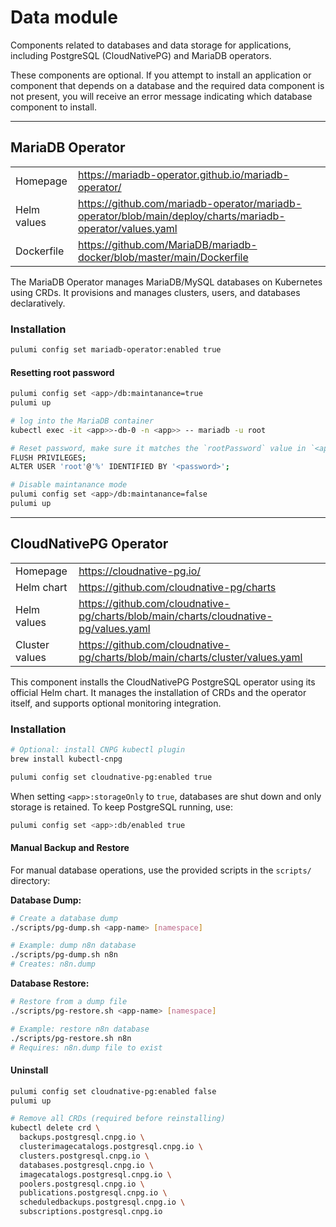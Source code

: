 # Data module

Components related to databases and data storage for applications, including PostgreSQL (CloudNativePG) and MariaDB operators.

These components are optional. If you attempt to install an application or component that depends on a database and the required data component is not present, you will receive an error message indicating which database component to install.

---

## MariaDB Operator

|             |                                                                                                           |
| ----------- | --------------------------------------------------------------------------------------------------------- |
| Homepage    | https://mariadb-operator.github.io/mariadb-operator/                                                      |
| Helm values | https://github.com/mariadb-operator/mariadb-operator/blob/main/deploy/charts/mariadb-operator/values.yaml |
| Dockerfile  | https://github.com/MariaDB/mariadb-docker/blob/master/main/Dockerfile                                     |

The MariaDB Operator manages MariaDB/MySQL databases on Kubernetes using CRDs. It provisions and manages clusters, users, and databases declaratively.

### Installation

```sh
pulumi config set mariadb-operator:enabled true
```

#### Resetting root password

```sh
pulumi config set <app>/db:maintanance=true
pulumi up

# log into the MariaDB container
kubectl exec -it <app>>-db-0 -n <app>> -- mariadb -u root

# Reset password, make sure it matches the `rootPassword` value in `<app>-db-secret`
FLUSH PRIVILEGES;
ALTER USER 'root'@'%' IDENTIFIED BY '<password>';

# Disable maintanance mode
pulumi config set <app>/db:maintanance=false
pulumi up
```

---

## CloudNativePG Operator

|                |                                                                                      |
| -------------- | ------------------------------------------------------------------------------------ |
| Homepage       | https://cloudnative-pg.io/                                                           |
| Helm chart     | https://github.com/cloudnative-pg/charts                                             |
| Helm values    | https://github.com/cloudnative-pg/charts/blob/main/charts/cloudnative-pg/values.yaml |
| Cluster values | https://github.com/cloudnative-pg/charts/blob/main/charts/cluster/values.yaml        |

This component installs the CloudNativePG PostgreSQL operator using its official Helm chart. It manages the installation of CRDs and the operator itself, and supports optional monitoring integration.

### Installation

```sh
# Optional: install CNPG kubectl plugin
brew install kubectl-cnpg

pulumi config set cloudnative-pg:enabled true
```

When setting `<app>:storageOnly` to `true`, databases are shut down and only storage is retained. To keep PostgreSQL running, use:

```sh
pulumi config set <app>:db/enabled true
```

#### Manual Backup and Restore

For manual database operations, use the provided scripts in the `scripts/` directory:

**Database Dump:**

```sh
# Create a database dump
./scripts/pg-dump.sh <app-name> [namespace]

# Example: dump n8n database
./scripts/pg-dump.sh n8n
# Creates: n8n.dump
```

**Database Restore:**

```sh
# Restore from a dump file
./scripts/pg-restore.sh <app-name> [namespace]

# Example: restore n8n database
./scripts/pg-restore.sh n8n
# Requires: n8n.dump file to exist
```

#### Uninstall

```sh
pulumi config set cloudnative-pg:enabled false
pulumi up

# Remove all CRDs (required before reinstalling)
kubectl delete crd \
  backups.postgresql.cnpg.io \
  clusterimagecatalogs.postgresql.cnpg.io \
  clusters.postgresql.cnpg.io \
  databases.postgresql.cnpg.io \
  imagecatalogs.postgresql.cnpg.io \
  poolers.postgresql.cnpg.io \
  publications.postgresql.cnpg.io \
  scheduledbackups.postgresql.cnpg.io \
  subscriptions.postgresql.cnpg.io
```
